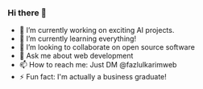 ### Hi there 👋

- 🔭 I’m currently working on exciting AI projects.
- 🌱 I’m currently learning everything!
- 👯 I’m looking to collaborate on open source software
- 💬 Ask me about web development
- 📫 How to reach me: Just DM @fazlulkarimweb
- ⚡ Fun fact: I'm actually a business graduate!

<!--
**fazlulkarimweb/fazlulkarimweb** is a ✨ _special_ ✨ repository because its `README.md` (this file) appears on your GitHub profile.

Here are some ideas to get you started:

- 🔭 I’m currently working on my two startup
- 🌱 I’m currently learning everything!
- 👯 I’m looking to collaborate on open source software
- 💬 Ask me about web development
- 📫 How to reach me: Just DM @fazlulkarimweb
- ⚡ Fun fact: I'm interesting!
-->
